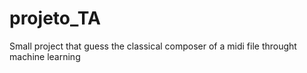 # projeto_TA

Small project that guess the classical composer of a midi file throught machine learning